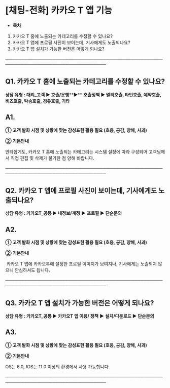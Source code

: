 # [채팅-전화] 카카오 T 앱 기능

* **목차**

1. 카카오 T 홈에 노출되는 카테고리를 수정할 수 있나요?
2. 카카오 T 앱에 프로필 사진이 보이는데, 기사에게도 노출되나요?
3. 카카오 T 앱 설치가 가능한 버전은 어떻게 되나요?

──────────────────────────────────────────────────────────────────────────────────

**Q1. 카카오 T 홈에 노출되는 카테고리를 수정할 수 있나요?**
--------------------------------------

**상담 유형 : 대리\_고객 ▶ 호출/운행****▶** **호출정책 ▶ 멀티호출, 타인호출, 예약호출, 비즈호출, 탁송호출, 경유호출, 기타**

**A1.**
-------

****① 고객 발화 시점 및 상황에 맞는 감성표현 활용 필요 (호응, 공감, 양해, 사과)****

**② 기본안내**

안타깝게도, 카카오 T 홈에 노출되는 카테고리는 시스템 설정에 따라 구성되어 고객님께서 직접 편집 및 삭제가 불가한 점 양해 바랍니다.

──────────────────────────────────────────────────────────────────────────────────

**Q2.** **카카오 T 앱에 프로필 사진이 보이는데, 기사에게도 노출되나요?**
-----------------------------------------------

**상담 유형 : 카카오T\_공통 ▶ 내정보/계정** **▶** **프로필 ▶ 단순문의**

**A2.**
-------

****① 고객 발화 시점 및 상황에 맞는 감성표현 활용 필요 (호응, 공감, 양해, 사과)****

**② 기본안내**

 카카오 T 앱에 카카오톡에 설정한 프로필 이미지가 보여지나, 기사에게는 노출되지 않으니 안심하셔도 됩니다.

──────────────────────────────────────────────────────────────────────────────────

**Q3. 카카오 T 앱 설치가 가능한 버전은 어떻게 되나요?**
------------------------------------

**상담 유형 : 카카오T\_공통 ▶ 카카오T 앱 이용/ 정책** **▶** **설치/다운로드 ▶ 단순문의**

**A3.**
-------

****① 고객 발화 시점 및 상황에 맞는 감성표현 활용 필요 (호응, 공감, 양해, 사과)****

**② 기본안내**

OS는 6.0, IOS는 11.0 이상의 환경에서 사용 가능합니다.

──────────────────────────────────────────────────────────────────────────────────